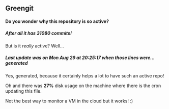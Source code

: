 ## Greengit

#### Do you wonder why this repository is so active?

##### After all it has 31080 commits!

But is it *really* active? Well...

##### Last update was on Mon Aug 29 at 20:25:17 when those lines were... generated

Yes, generated, because it certainly helps a lot to have such an active repo!

Oh and there was **27%** disk usage on the machine
where there is the cron updating this file.

Not the best way to monitor a VM in the cloud but it works! :)

